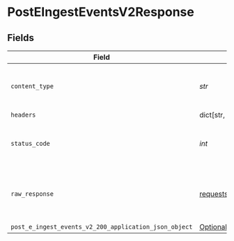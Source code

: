 # PostEIngestEventsV2Response


## Fields

| Field                                                                                                               | Type                                                                                                                | Required                                                                                                            | Description                                                                                                         |
| ------------------------------------------------------------------------------------------------------------------- | ------------------------------------------------------------------------------------------------------------------- | ------------------------------------------------------------------------------------------------------------------- | ------------------------------------------------------------------------------------------------------------------- |
| `content_type`                                                                                                      | *str*                                                                                                               | :heavy_check_mark:                                                                                                  | HTTP response content type for this operation                                                                       |
| `headers`                                                                                                           | dict[str, list[*str*]]                                                                                              | :heavy_minus_sign:                                                                                                  | N/A                                                                                                                 |
| `status_code`                                                                                                       | *int*                                                                                                               | :heavy_check_mark:                                                                                                  | HTTP response status code for this operation                                                                        |
| `raw_response`                                                                                                      | [requests.Response](https://requests.readthedocs.io/en/latest/api/#requests.Response)                               | :heavy_minus_sign:                                                                                                  | Raw HTTP response; suitable for custom response parsing                                                             |
| `post_e_ingest_events_v2_200_application_json_object`                                                               | [Optional[PostEIngestEventsV2200ApplicationJSON]](../../models/operations/posteingesteventsv2200applicationjson.md) | :heavy_minus_sign:                                                                                                  | OK                                                                                                                  |
